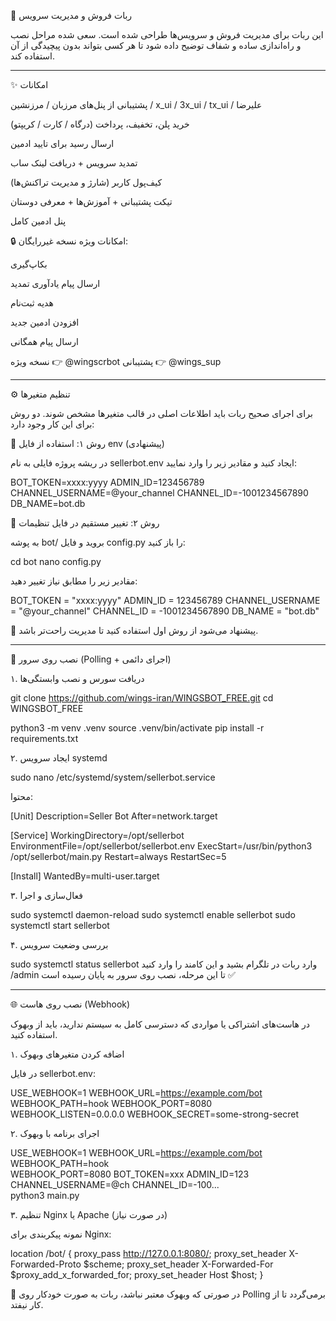 🤖 ربات فروش و مدیریت سرویس

این ربات برای مدیریت فروش و سرویس‌ها طراحی شده است. سعی شده مراحل نصب و راه‌اندازی ساده و شفاف توضیح داده شود تا هر کسی بتواند بدون پیچیدگی از آن استفاده کند.


---

✨ امکانات

پشتیبانی از پنل‌های مرزبان / مرزنشین / x_ui / 3x_ui / tx_ui / علیرضا

خرید پلن، تخفیف، پرداخت (درگاه / کارت / کریپتو)

ارسال رسید برای تایید ادمین

تمدید سرویس + دریافت لینک ساب

کیف‌پول کاربر (شارژ و مدیریت تراکنش‌ها)

تیکت پشتیبانی + آموزش‌ها + معرفی دوستان

پنل ادمین کامل


🔒 امکانات ویژه نسخه غیررایگان:

بکاپ‌گیری

ارسال پیام یادآوری تمدید

هدیه ثبت‌نام

افزودن ادمین جدید

ارسال پیام همگانی


نسخه ویژه 👉 @wingscrbot
پشتیبانی 👉 @wings_sup


---

⚙️ تنظیم متغیرها

برای اجرای صحیح ربات باید اطلاعات اصلی در قالب متغیرها مشخص شوند. دو روش برای این کار وجود دارد:

🔹 روش ۱: استفاده از فایل env (پیشنهادی)

در ریشه پروژه فایلی به نام sellerbot.env ایجاد کنید و مقادیر زیر را وارد نمایید:

BOT_TOKEN=xxxx:yyyy
ADMIN_ID=123456789
CHANNEL_USERNAME=@your_channel
CHANNEL_ID=-1001234567890
DB_NAME=bot.db

🔹 روش ۲: تغییر مستقیم در فایل تنظیمات

به پوشه bot/ بروید و فایل config.py را باز کنید:

cd bot
nano config.py

مقادیر زیر را مطابق نیاز تغییر دهید:

BOT_TOKEN = "xxxx:yyyy"
ADMIN_ID = 123456789
CHANNEL_USERNAME = "@your_channel"
CHANNEL_ID = -1001234567890
DB_NAME = "bot.db"

📌 پیشنهاد می‌شود از روش اول استفاده کنید تا مدیریت راحت‌تر باشد.


---

🚀 نصب روی سرور (Polling + اجرای دائمی)

۱. دریافت سورس و نصب وابستگی‌ها

git clone https://github.com/wings-iran/WINGSBOT_FREE.git
cd WINGSBOT_FREE

python3 -m venv .venv
source .venv/bin/activate
pip install -r requirements.txt

۲. ایجاد سرویس systemd

sudo nano /etc/systemd/system/sellerbot.service

محتوا:

[Unit]
Description=Seller Bot
After=network.target

[Service]
WorkingDirectory=/opt/sellerbot
EnvironmentFile=/opt/sellerbot/sellerbot.env
ExecStart=/usr/bin/python3 /opt/sellerbot/main.py
Restart=always
RestartSec=5

[Install]
WantedBy=multi-user.target

۳. فعال‌سازی و اجرا

sudo systemctl daemon-reload
sudo systemctl enable sellerbot
sudo systemctl start sellerbot

۴. بررسی وضعیت سرویس

sudo systemctl status sellerbot
وارد ربات در تلگرام بشید و این کامند را وارد کنید 
/admin
تا این مرحله، نصب روی سرور به پایان رسیده است ✅


---

🌐 نصب روی هاست (Webhook)

در هاست‌های اشتراکی یا مواردی که دسترسی کامل به سیستم ندارید، باید از وبهوک استفاده کنید.

۱. اضافه کردن متغیرهای وبهوک

در فایل sellerbot.env:

USE_WEBHOOK=1
WEBHOOK_URL=https://example.com/bot
WEBHOOK_PATH=hook
WEBHOOK_PORT=8080
WEBHOOK_LISTEN=0.0.0.0
WEBHOOK_SECRET=some-strong-secret

۲. اجرای برنامه با وبهوک

USE_WEBHOOK=1 WEBHOOK_URL=https://example.com/bot WEBHOOK_PATH=hook \
WEBHOOK_PORT=8080 BOT_TOKEN=xxx ADMIN_ID=123 CHANNEL_USERNAME=@ch CHANNEL_ID=-100... \
python3 main.py

۳. تنظیم Nginx یا Apache (در صورت نیاز)

نمونه پیکربندی برای Nginx:

location /bot/ {
    proxy_pass http://127.0.0.1:8080/;
    proxy_set_header X-Forwarded-Proto $scheme;
    proxy_set_header X-Forwarded-For $proxy_add_x_forwarded_for;
    proxy_set_header Host $host;
}

📌 در صورتی که وبهوک معتبر نباشد، ربات به صورت خودکار روی Polling برمی‌گردد تا از کار نیفتد.



